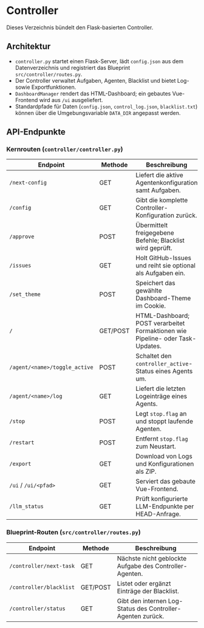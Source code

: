 # Controller

Dieses Verzeichnis bündelt den Flask-basierten Controller.

## Architektur

- `controller.py` startet einen Flask-Server, lädt `config.json` aus dem Datenverzeichnis und registriert das Blueprint `src/controller/routes.py`.
- Der Controller verwaltet Aufgaben, Agenten, Blacklist und bietet Log- sowie Exportfunktionen.
- `DashboardManager` rendert das HTML-Dashboard; ein gebautes Vue-Frontend wird aus `/ui` ausgeliefert.
- Standardpfade für Daten (`config.json`, `control_log.json`, `blacklist.txt`) können über die Umgebungsvariable `DATA_DIR` angepasst werden.

## API-Endpunkte

### Kernrouten (`controller/controller.py`)

| Endpoint | Methode | Beschreibung |
|----------|--------|--------------|
| `/next-config` | GET | Liefert die aktive Agentenkonfiguration samt Aufgaben. |
| `/config` | GET | Gibt die komplette Controller-Konfiguration zurück. |
| `/approve` | POST | Übermittelt freigegebene Befehle; Blacklist wird geprüft. |
| `/issues` | GET | Holt GitHub-Issues und reiht sie optional als Aufgaben ein. |
| `/set_theme` | POST | Speichert das gewählte Dashboard-Theme im Cookie. |
| `/` | GET/POST | HTML-Dashboard; POST verarbeitet Formaktionen wie Pipeline- oder Task-Updates. |
| `/agent/<name>/toggle_active` | POST | Schaltet den `controller_active`-Status eines Agents um. |
| `/agent/<name>/log` | GET | Liefert die letzten Logeinträge eines Agents. |
| `/stop` | POST | Legt `stop.flag` an und stoppt laufende Agenten. |
| `/restart` | POST | Entfernt `stop.flag` zum Neustart. |
| `/export` | GET | Download von Logs und Konfigurationen als ZIP. |
| `/ui` / `/ui/<pfad>` | GET | Serviert das gebaute Vue-Frontend. |
| `/llm_status` | GET | Prüft konfigurierte LLM-Endpunkte per HEAD-Anfrage. |

### Blueprint-Routen (`src/controller/routes.py`)

| Endpoint | Methode | Beschreibung |
|----------|--------|--------------|
| `/controller/next-task` | GET | Nächste nicht geblockte Aufgabe des Controller-Agenten. |
| `/controller/blacklist` | GET/POST | Listet oder ergänzt Einträge der Blacklist. |
| `/controller/status` | GET | Gibt den internen Log-Status des Controller-Agenten zurück. |
